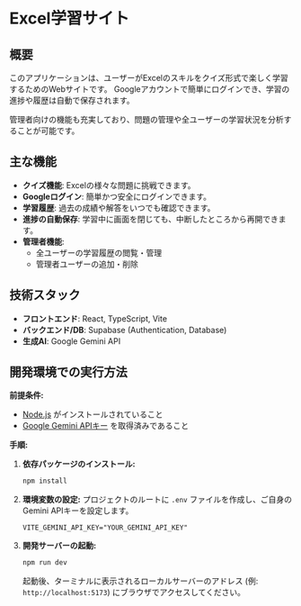 # Excel学習サイト

## 概要

このアプリケーションは、ユーザーがExcelのスキルをクイズ形式で楽しく学習するためのWebサイトです。
Googleアカウントで簡単にログインでき、学習の進捗や履歴は自動で保存されます。

管理者向けの機能も充実しており、問題の管理や全ユーザーの学習状況を分析することが可能です。

## 主な機能

- **クイズ機能**: Excelの様々な問題に挑戦できます。
- **Googleログイン**: 簡単かつ安全にログインできます。
- **学習履歴**: 過去の成績や解答をいつでも確認できます。
- **進捗の自動保存**: 学習中に画面を閉じても、中断したところから再開できます。
- **管理者機能**:
    - 全ユーザーの学習履歴の閲覧・管理
    - 管理者ユーザーの追加・削除

## 技術スタック

- **フロントエンド**: React, TypeScript, Vite
- **バックエンド/DB**: Supabase (Authentication, Database)
- **生成AI**: Google Gemini API

## 開発環境での実行方法

**前提条件:**
- [Node.js](https://nodejs.org/) がインストールされていること
- [Google Gemini APIキー](https://ai.google.dev/aistudio) を取得済みであること

**手順:**
1.  **依存パッケージのインストール:**
    ```bash
    npm install
    ```
2.  **環境変数の設定:**
    プロジェクトのルートに `.env` ファイルを作成し、ご自身のGemini APIキーを設定します。
    ```
    VITE_GEMINI_API_KEY="YOUR_GEMINI_API_KEY"
    ```
3.  **開発サーバーの起動:**
    ```bash
    npm run dev
    ```
    起動後、ターミナルに表示されるローカルサーバーのアドレス (例: `http://localhost:5173`) にブラウザでアクセスしてください。
